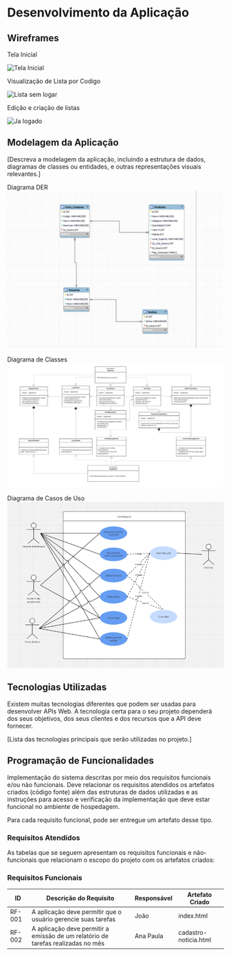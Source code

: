 
# Desenvolvimento da Aplicação

## Wireframes
Tela Inicial

![Tela Inicial](https://github.com/user-attachments/assets/271adbe2-c422-4197-aa2c-b49a564552bd)

Visualização de Lista por Codigo

![Lista sem logar](https://github.com/user-attachments/assets/8141a878-0b14-42bc-81d0-015fb325032c)

Edição e criação de listas

![Ja logado](https://github.com/user-attachments/assets/8def3eb6-56ec-46ea-b14e-20ec1ae5b537)


## Modelagem da Aplicação
[Descreva a modelagem da aplicação, incluindo a estrutura de dados, diagramas de classes ou entidades, e outras representações visuais relevantes.]

Diagrama DER
![arq](https://github.com/ICEI-PUC-Minas-PCO-SI/pco-si-2025-1-dad-g2-aplicacaodistribuida/blob/9a904e46e0c32c3214af545a24ab0b3f4fdf92ba/docs/img/diagrama_der.png)

Diagrama de Classes
![arq](https://github.com/ICEI-PUC-Minas-PCO-SI/pco-si-2025-1-dad-g2-aplicacaodistribuida/blob/master/docs/img/diagrama_de_classes.png)

Diagrama de Casos de Uso
![arq](https://github.com/ICEI-PUC-Minas-PCO-SI/pco-si-2025-1-dad-g2-aplicacaodistribuida/blob/master/docs/img/DiagramaCasodeUso.PNG)

## Tecnologias Utilizadas

Existem muitas tecnologias diferentes que podem ser usadas para desenvolver APIs Web. A tecnologia certa para o seu projeto dependerá dos seus objetivos, dos seus clientes e dos recursos que a API deve fornecer.

[Lista das tecnologias principais que serão utilizadas no projeto.]


## Programação de Funcionalidades

Implementação do sistema descritas por meio dos requisitos funcionais e/ou não funcionais. Deve relacionar os requisitos atendidos os artefatos criados (código fonte) além das estruturas de dados utilizadas e as instruções para acesso e verificação da implementação que deve estar funcional no ambiente de hospedagem.

Para cada requisito funcional, pode ser entregue um artefato desse tipo.

### Requisitos Atendidos

As tabelas que se seguem apresentam os requisitos funcionais e não-funcionais que relacionam o escopo do projeto com os artefatos criados:

### Requisitos Funcionais

|ID    | Descrição do Requisito | Responsável | Artefato Criado |
|------|------------------------|------------|-----------------|
|RF-001| A aplicação deve permitir que o usuário gerencie suas tarefas | João | index.html |
|RF-002| A aplicação deve permitir a emissão de um relatório de tarefas realizadas no mês | Ana Paula | cadastro-noticia.html |


